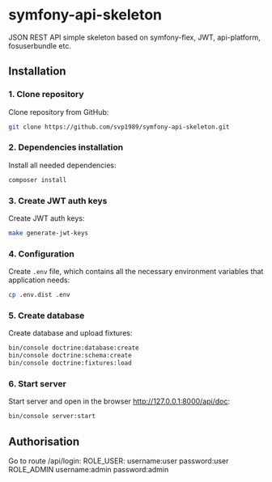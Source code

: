 # symfony-api-skeleton
 JSON REST API simple skeleton based on symfony-flex, JWT, api-platform, fosuserbundle etc.

## Installation

### 1. Clone repository

Clone repository from GitHub:

```bash
git clone https://github.com/svp1989/symfony-api-skeleton.git
```

### 2. Dependencies installation

Install all needed dependencies:

```bash
composer install
```

### 3. Create JWT auth keys

Create JWT auth keys:

```bash
make generate-jwt-keys
```

### 4. Configuration

Create `.env` file, which contains all the necessary
environment variables that application needs:

```bash
cp .env.dist .env
```

### 5. Create database

Create database and upload fixtures:

```bash
bin/console doctrine:database:create 
bin/console doctrine:schema:create
bin/console doctrine:fixtures:load
```
### 6. Start server

Start server and open in the browser http://127.0.0.1:8000/api/doc:

```bash
bin/console server:start
```
## Authorisation

Go to route /api/login:
ROLE_USER:
username:user
password:user
ROLE_ADMIN
username:admin
password:admin